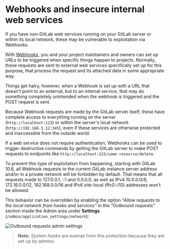 # Webhooks and insecure internal web services

If you have non-GitLab web services running on your GitLab server or within its local network, these may be vulnerable to exploitation via Webhooks.

With [Webhooks](../user/project/integrations/webhooks.md), you and your project maintainers and owners can set up URLs to be triggered when specific things happen to projects. Normally, these requests are sent to external web services specifically set up for this purpose, that process the request and its attached data in some appropriate way.

Things get hairy, however, when a Webhook is set up with a URL that doesn't point to an external, but to an internal service, that may do something completely unintended when the webhook is triggered and the POST request is sent.

Because Webhook requests are made by the GitLab server itself, these have complete access to everything running on the server (`http://localhost:123`) or within the server's local network (`http://192.168.1.12:345`), even if these services are otherwise protected and inaccessible from the outside world.

If a web service does not require authentication, Webhooks can be used to trigger destructive commands by getting the GitLab server to make POST requests to endpoints like `http://localhost:123/some-resource/delete`.

To prevent this type of exploitation from happening, starting with GitLab 10.6, all Webhook requests to the current GitLab instance server address and/or in a private network will be forbidden by default. That means that all requests made to 127.0.0.1, ::1 and 0.0.0.0, as well as IPv4 10.0.0.0/8, 172.16.0.0/12, 192.168.0.0/16 and IPv6 site-local (ffc0::/10) addresses won't be allowed.

This behavior can be overridden by enabling the option *"Allow requests to the local network from hooks and services"* in the *"Outbound requests"* section inside the Admin area under **Settings** (`/admin/application_settings/network`):

![Outbound requests admin settings](img/outbound_requests_section.png)

>**Note:**
*System hooks* are exempt from this protection because they are set up by admins.
